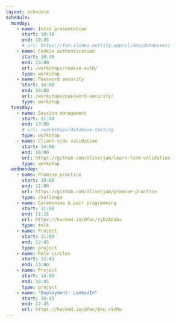 ```yaml
---
layout: schedule
schedule:
  monday:
    - name: Intro presentation
      start: 10:10
      end: 10:45
      # url: https://fac-slides.netlify.app/slides/databases/
    - name: Cookie authentication
      start: 10:30
      end: 13:00
      url: /workshops/cookie-auth/
      type: workshop
    - name: Password security
      start: 14:00
      end: 16:00
      url: /workshops/password-security/
      type: workshop
  tuesday:
    - name: Session management
      start: 11:00
      end: 13:00
      # url: /workshops/database-testing
      type: workshop
    - name: Client-side validation
      start: 14:00
      end: 16:00
      url: https://github.com/oliverjam/learn-form-validation
      type: workshop
  wednesday:
    - name: Promise practice
      start: 10:00
      end: 11:00
      url: https://github.com/oliverjam/promise-practice
      type: challenge
    - name: Ceremonies & pair programming
      start: 11:00
      end: 11:15
      url: https://hackmd.io/@fac/ryDzAOabv
      type: talk
    - name: Project
      start: 11:00
      end: 12:45
      type: project
    - name: Role circles
      start: 12:45
      end: 13:00
    - name: Project
      start: 14:00
      end: 16:45
      type: project
    - name: "Employment: LinkedIn"
      start: 16:45
      end: 17:45
      url: https://hackmd.io/@fac/Bku_c9zMw
---
```

